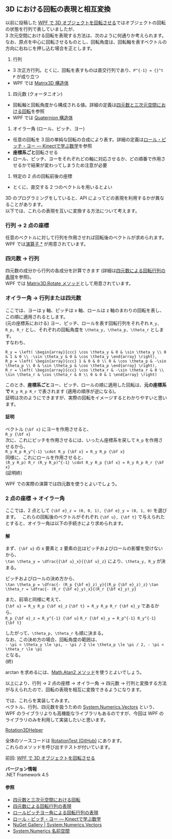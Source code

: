## 3D における回転の表現と相互変換

以前に投稿した [WPF で 3D オブジェクトを回転させる](WPF-3D-Rotation.md)ではオブジェクトの回転の状態を行列で表していましたが、  
3 次元空間における回転を表現する方法は、次のように何通りか考えられます。  
なお、原点を中心に回転させるものとし、回転角度は、回転軸を表すベクトルの方向に右ねじを押し込む場合を正とします。

1. 行列
  - 3 次正方行列。とくに、回転を表すものは直交行列であり、`P^{-1} = {}^t P` が成り立つ
  - WPF では [Matrix3D 構造体](https://msdn.microsoft.com/ja-jp/library/system.windows.media.media3d.matrix3d.aspx)
1. 四元数 (クォータニオン)
  - 回転軸と回転角度から構成される値。詳細の定義は[四元数と三次元空間における回転](http://mathtrain.jp/quaternion)を参照
  - WPF では [Quaternion 構造体](https://msdn.microsoft.com/ja-jp/library/system.windows.media.media3d.quaternion.aspx)
1. オイラー角 (ロール、ピッチ、ヨー)
  - 任意の回転を 3 回の単純な回転の合成により表す。詳細の定義は[ロール・ピッチ・ヨー ― Kinectで学ぶ数学](http://www.buildinsider.net/small/bookkinectv2/0804)を参照
  - **座標系ごと**回転させる
  - ロール、ピッチ、ヨーをそれぞれどの軸に対応させるか、どの順番で作用させるかで結果が変わってしまうため注意が必要
1. 特定の 2 点の回転前後の座標
  - とくに、直交する 2 つのベクトルを用いるとよい

3D のプログラミングをしていると、API によってどの表現を利用するかが異なることがあります。  
以下では、これらの表現を互いに変換する方法について考えます。

### 行列 → 2 点の座標
任意のベクトルに対して行列を作用させれば回転後のベクトルが求められます。  
WPF では[演算子 *](https://msdn.microsoft.com/ja-jp/library/ms603921.aspx) が用意されています。

### 四元数 → 行列
四元数の成分から行列の各成分を計算できます (詳細は[四元数による回転行列の表現](http://physmath.main.jp/src/quaternion-rotation.html)を参照)。  
WPF では [Matrix3D.Rotate メソッド](https://msdn.microsoft.com/ja-jp/library/system.windows.media.media3d.matrix3d.rotate.aspx)として用意されています。

### オイラー角 → 行列または四元数
ここでは、ヨーは y 軸、ピッチは x 軸、ロールは z 軸のまわりの回転を表し、この順に適用されるとします。  
(元の座標系における) ヨー、ピッチ、ロールを表す回転行列をそれぞれ `R_y, R_p, R_r` とし、それぞれの回転角度を `\theta_y, \theta_p, \theta_r` とします。  
すなわち、

```
R_y = \left( \begin{array}{ccc} \cos \theta_y & 0 & \sin \theta_y \\ 0 & 1 & 0 \\ -\sin \theta_y & 0 & \cos \theta_y \end{array} \right), 
R_p = \left( \begin{array}{ccc} 1 & 0 & 0 \\ 0 & \cos \theta_p & -\sin \theta_p \\ 0 & \sin \theta_p & \cos \theta_p \end{array} \right), 
R_r = \left( \begin{array}{ccc} \cos \theta_r & -\sin \theta_r & 0 \\ \sin \theta_r & \cos \theta_r & 0 \\ 0 & 0 & 1 \end{array} \right)
```

このとき、**座標系ごと**ヨー、ピッチ、ロールの順に適用した回転は、**元の座標系で** `R_y R_p R_r` で表されます (適用の順序が逆になる)。  
証明は次のようにできますが、実際の回転をイメージするとわかりやすいと思います。

#### 証明
ベクトル `{\bf x}` にヨーを作用させると、  
`R_y {\bf x}`  
次に、これにピッチを作用させるには、いったん座標系を戻して `R_p` を作用させるから、  
`R_y R_p R_y^{-1} \cdot R_y {\bf x} = R_y R_p {\bf x}`  
同様に、これにロールを作用させると、  
`(R_y R_p) R_r (R_y R_p)^{-1} \cdot R_y R_p {\bf x} = R_y R_p R_r {\bf x}`  
(証明終)

WPF での実際の演算では四元数を使うとよいでしょう。

### 2 点の座標 → オイラー角
ここでは、2 点として `{\bf e}_z = (0, 0, 1), {\bf e}_y = (0, 1, 0)` を選びます。  
これらの回転後のベクトルがそれぞれ `{\bf u}, {\bf t}` で与えられたとすると、オイラー角は以下の手続きにより求められます。

#### 解
まず、`{\bf u}` の x 要素と z 要素の比はピッチおよびロールの影響を受けないから、  
`\tan \theta_y = \dfrac{{\bf u}_x}{{\bf u}_z}`
により、`\theta_y, R_y` が決まる。

ピッチおよびロールの決め方から、  
`\tan \theta_p = \dfrac{- (R_p {\bf e}_z)_y}{(R_p {\bf e}_z)_z}`
`\tan \theta_r = \dfrac{- (R_r {\bf e}_y)_x}{(R_r {\bf e}_y)_y}`

また、前項と同様に考えて、  
`{\bf u} = R_y R_p {\bf e}_z`
`{\bf t} = R_y R_p R_r {\bf e}_y`
であるから、  
`R_p {\bf e}_z = R_y^{-1} {\bf u}`
`R_r {\bf e}_y = R_p^{-1} R_y^{-1} {\bf t}`

したがって、`\theta_p, \theta_r` も順に決まる。  
なお、この決め方の場合、回転角度の範囲は、  
`- \pi < \theta_y \le \pi, - \pi / 2 \le \theta_p \le \pi / 2, - \pi < \theta_r \le \pi`  
となる。  
(終)

arctan を求めるには、[Math.Atan2 メソッド](https://msdn.microsoft.com/ja-jp/library/system.math.atan2.aspx)を使うとよいでしょう。

以上により、行列 → 2 点の座標 → オイラー角 → 四元数 → 行列と変換する方法が与えられたので、回転の表現を相互に変換できるようになります。

では、これらを実装してみます。  
ベクトル、行列、四元数を扱うための [System.Numerics.Vectors](https://www.nuget.org/packages/System.Numerics.Vectors/) という、WPF のライブラリよりも高機能なライブラリもあるのですが、今回は WPF のライブラリのみを利用して実装したいと思います。

[Rotation3DHelper](https://gist.github.com/sakapon/9ab43c8b90fd266ae61d764c307a3f86)

全体のソースコードは [RotationTest (GitHub)](https://github.com/sakapon/Samples-2016/tree/master/Wpf3DSample/RotationTest) にあります。  
これらのメソッドを呼び出すテストが付いています。

前回: [WPF で 3D オブジェクトを回転させる](WPF-3D-Rotation.md)

**バージョン情報**  
.NET Framework 4.5

#### 参照
- [四元数と三次元空間における回転](http://mathtrain.jp/quaternion)
- [四元数による回転行列の表現](http://physmath.main.jp/src/quaternion-rotation.html)
- [ロールピッチヨー角による回転行列の表現](http://physmath.main.jp/src/roll-pitch-yaw.html)
- [ロール・ピッチ・ヨー ― Kinectで学ぶ数学](http://www.buildinsider.net/small/bookkinectv2/0804)
- [NuGet Gallery | System.Numerics.Vectors](https://www.nuget.org/packages/System.Numerics.Vectors/)
- [System.Numerics 名前空間](https://msdn.microsoft.com/ja-jp/library/system.numerics.aspx)
